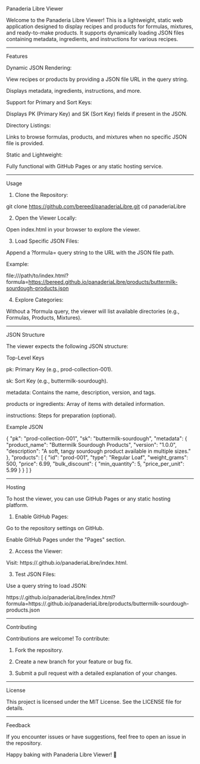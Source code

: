 Panaderia Libre Viewer

Welcome to the Panaderia Libre Viewer! This is a lightweight, static web application designed to display recipes and products for formulas, mixtures, and ready-to-make products. It supports dynamically loading JSON files containing metadata, ingredients, and instructions for various recipes.


---

Features

Dynamic JSON Rendering:

View recipes or products by providing a JSON file URL in the query string.

Displays metadata, ingredients, instructions, and more.


Support for Primary and Sort Keys:

Displays PK (Primary Key) and SK (Sort Key) fields if present in the JSON.


Directory Listings:

Links to browse formulas, products, and mixtures when no specific JSON file is provided.


Static and Lightweight:

Fully functional with GitHub Pages or any static hosting service.




---

Usage

1. Clone the Repository:

git clone https://github.com/bereed/panaderiaLibre.git
cd panaderiaLibre


2. Open the Viewer Locally:

Open index.html in your browser to explore the viewer.



3. Load Specific JSON Files:

Append a ?formula= query string to the URL with the JSON file path.

Example:

file:///path/to/index.html?formula=https://bereed.github.io/panaderiaLibre/products/buttermilk-sourdough-products.json



4. Explore Categories:

Without a ?formula query, the viewer will list available directories (e.g., Formulas, Products, Mixtures).





---

JSON Structure

The viewer expects the following JSON structure:

Top-Level Keys

pk: Primary Key (e.g., prod-collection-001).

sk: Sort Key (e.g., buttermilk-sourdough).

metadata: Contains the name, description, version, and tags.

products or ingredients: Array of items with detailed information.

instructions: Steps for preparation (optional).


Example JSON

{
  "pk": "prod-collection-001",
  "sk": "buttermilk-sourdough",
  "metadata": {
    "product_name": "Buttermilk Sourdough Products",
    "version": "1.0.0",
    "description": "A soft, tangy sourdough product available in multiple sizes."
  },
  "products": [
    {
      "id": "prod-001",
      "type": "Regular Loaf",
      "weight_grams": 500,
      "price": 6.99,
      "bulk_discount": { "min_quantity": 5, "price_per_unit": 5.99 }
    }
  ]
}


---

Hosting

To host the viewer, you can use GitHub Pages or any static hosting platform.

1. Enable GitHub Pages:

Go to the repository settings on GitHub.

Enable GitHub Pages under the "Pages" section.



2. Access the Viewer:

Visit: https://<your-username>.github.io/panaderiaLibre/index.html.



3. Test JSON Files:

Use a query string to load JSON:

https://<your-username>.github.io/panaderiaLibre/index.html?formula=https://<your-username>.github.io/panaderiaLibre/products/buttermilk-sourdough-products.json





---

Contributing

Contributions are welcome! To contribute:

1. Fork the repository.


2. Create a new branch for your feature or bug fix.


3. Submit a pull request with a detailed explanation of your changes.




---

License

This project is licensed under the MIT License. See the LICENSE file for details.


---

Feedback

If you encounter issues or have suggestions, feel free to open an issue in the repository.

Happy baking with Panaderia Libre Viewer! 🥖
